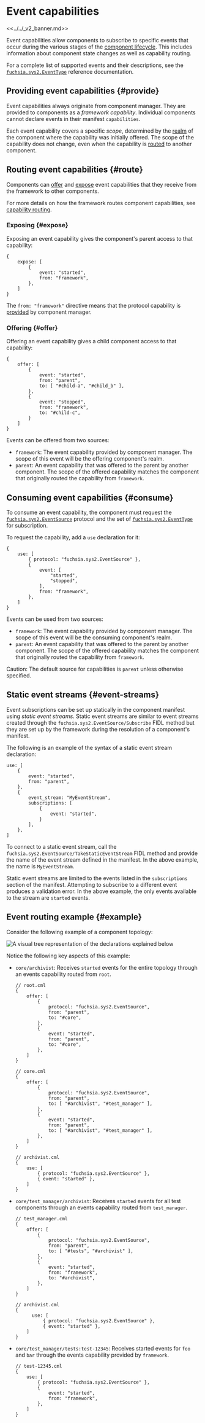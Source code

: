 # Event capabilities

<<../../_v2_banner.md>>

Event capabilities allow components to subscribe to specific events that occur
during the various stages of the [component lifecycle][doc-lifecycle].
This includes information about component state changes as well as capability
routing.

For a complete list of supported events and their descriptions, see the
[`fuchsia.sys2.EventType`][event-type] reference documentation.

## Providing event capabilities {#provide}

Event capabilities always originate from component manager. They are provided to
components as a *framework capability*. Individual components cannot declare
events in their manifest `capabilities`.

Each event capability covers a specific *scope*, determined by the
[realm][doc-realms] of the component where the capability was initially offered.
The scope of the capability does not change, even when the capability is
[routed](#route) to another component.

## Routing event capabilities {#route}

Components can [offer](#offer) and [expose](#expose) event capabilities that
they receive from the framework to other components.

For more details on how the framework routes component capabilities,
see [capability routing][capability-routing].

### Exposing {#expose}

Exposing an event capability gives the component's parent access to that
capability:

```json5
{
    expose: [
        {
            event: "started",
            from: "framework",
        },
    ]
}
```

The `from: "framework"` directive means that the protocol capability is
[provided](#provide) by component manager.

### Offering {#offer}

Offering an event capability gives a child component access to that
capability:

```json5
{
    offer: [
        {
            event: "started",
            from: "parent",
            to: [ "#child-a", "#child_b" ],
        },
        {
            event: "stopped",
            from: "framework",
            to: "#child-c",
        }
    ]
}
```

Events can be offered from two sources:

-   `framework`: The event capability provided by component manager.
    The scope of this event will be the offering component's realm.
-   `parent`: An event capability that was offered to the parent by another
    component. The scope of the offered capability matches the component that
    originally routed the capability from `framework`.

## Consuming event capabilities {#consume}

To consume an event capability, the component must request the
[`fuchsia.sys2.EventSource`][event-source] protocol and the set of
[`fuchsia.sys2.EventType`][event-type] for subscription.

To request the capability, add a `use` declaration for it:

```json5
{
    use: [
        { protocol: "fuchsia.sys2.EventSource" },
        { 
            event: [
                "started",
                "stopped",
            ],
            from: "framework",
        },
    ]
}
```

Events can be used from two sources:

-   `framework`: The event capability provided by component manager.
    The scope of this event will be the consuming component's realm.
-   `parent`: An event capability that was offered to the parent by another
    component. The scope of the offered capability matches the component that
    originally routed the capability from `framework`.

Caution: The default source for capabilities is `parent` unless otherwise
specified.

## Static event streams {#event-streams}

Event subscriptions can be set up statically in the component manifest using
*static event streams*.
Static event streams are similar to event streams created through the
`fuchsia.sys2.EventSource/Subscribe` FIDL method but they are set up by the
framework during the resolution of a component's manifest.

The following is an example of the syntax of a static event stream declaration:

```json5
use: [
    {
        event: "started",
        from: "parent",
    },
    {
        event_stream: "MyEventStream",
        subscriptions: [
            {
                event: "started",
            }
        ],
    },
]
```

To connect to a static event stream, call the
`fuchsia.sys2.EventSource/TakeStaticEventStream` FIDL method and provide the
name of the event stream defined in the manifest. In the above example, the
name is `MyEventStream`.

Static event streams are limited to the events listed in the `subscriptions`
section of the manifest. Attempting to subscribe to a different event produces a
validation error. In the above example, the only events available to the stream
are `started` events.

## Event routing example {#example}

Consider the following example of a component topology:

![A visual tree representation of the declarations explained below][example-img]

Notice the following key aspects of this example:

-   `core/archivist`: Receives `started` events for the entire topology through
    an events capability routed from `root`.

    ```json5
    // root.cml
    {
        offer: [
            {
                protocol: "fuchsia.sys2.EventSource",
                from: "parent",
                to: "#core",
            },
            {
                event: "started",
                from: "parent",
                to: "#core",
            },
        ]
    }

    // core.cml
    {
        offer: [
            {
                protocol: "fuchsia.sys2.EventSource",
                from: "parent",
                to: [ "#archivist", "#test_manager" ],
            },
            {
                event: "started",
                from: "parent",
                to: [ "#archivist", "#test_manager" ],
            },
        ]
    }

    // archivist.cml
    {
        use: [
            { protocol: "fuchsia.sys2.EventSource" },
            { event: "started" },
        ]
    }
    ```

-   `core/test_manager/archivist`: Receives `started` events for all test
    components through an events capability routed from `test_manager`.

    ```json5
    // test_manager.cml
    {
        offer: [
            {
                protocol: "fuchsia.sys2.EventSource",
                from: "parent",
                to: [ "#tests", "#archivist" ],
            },
            {
                event: "started",
                from: "framework",
                to: "#archivist",
            },
        ]
    }

    // archivist.cml
    {
          use: [
              { protocol: "fuchsia.sys2.EventSource" },
              { event: "started" },
        ]
    }
    ```

-   `core/test_manager/tests:test-12345`: Receives started events for `foo` and
    `bar` through the events capability provided by `framework`.

    ```json5
    // test-12345.cml
    {
        use: [
            { protocol: "fuchsia.sys2.EventSource" },
            {
                event: "started",
                from: "framework",
            },
        ]
    }
    ```

[capability-routing]: concepts/components/v2/capabilities/README.md#routing
[doc-lifecycle]: concepts/components/v2/lifecycle.md
[doc-realms]: concepts/components/v2/realms.md
[event-source]: https://fuchsia.dev/reference/fidl/fuchsia.sys2#EventSource
[event-type]: https://fuchsia.dev/reference/fidl/fuchsia.sys2#EventType
[example-img]: ../images/event-example.png
